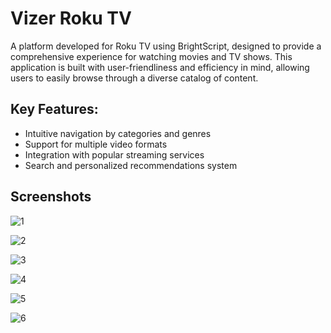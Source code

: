 # Vizer Roku TV

A platform developed for Roku TV using BrightScript, designed to provide a comprehensive experience for watching movies and TV shows. This application is built with user-friendliness and efficiency in mind, allowing users to easily browse through a diverse catalog of content.

## Key Features:
- Intuitive navigation by categories and genres
- Support for multiple video formats
- Integration with popular streaming services
- Search and personalized recommendations system


## Screenshots

![1](https://i.ibb.co/D7W8y8Y/vizer-roku-screenhot-001.jpg)

![2](https://i.ibb.co/1smZFwW/vizer-roku-screenhot-002.jpg)

![3](https://i.ibb.co/68qZWXN/vizer-roku-screenhot-003.jpg)

![4](https://i.ibb.co/hMDBn2s/vizer-roku-screenhot-004.jpg)

![5](https://i.ibb.co/ykpjm6h/vizer-roku-screenhot-005.jpg)

![6](https://i.ibb.co/zn1Ty3X/vizer-roku-screenhot-006.jpg)
